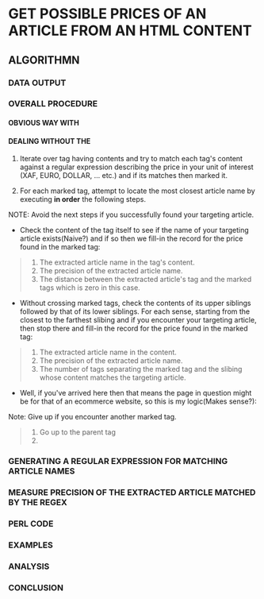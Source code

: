 # GET POSSIBLE PRICES OF AN ARTICLE FROM AN HTML CONTENT

## ALGORITHMN

### DATA OUTPUT

### OVERALL PROCEDURE

#### OBVIOUS WAY WITH <article>

#### DEALING WITHOUT THE <article>

1. Iterate over tag having contents and try to match each tag's content against a regular expression
describing the price in your unit of interest (XAF, EURO, DOLLAR, ... etc.) and if its matches then
marked it.

2. For each marked tag, attempt to locate the most closest article name by executing
**in order** the following steps.

NOTE: Avoid the next steps if you successfully found your targeting article.

- Check the content of the tag itself to see if the name of your targeting article exists(Naive?) and
if so then we fill-in the record for the price found in the marked tag:

> 1. The extracted article name in the tag's content.
> 2. The precision of the extracted article name.
> 3. The distance between the extracted article's tag and the marked tags which is zero in this case.

- Without crossing marked tags, check the contents of its upper siblings followed by that of its lower
siblings. For each sense, starting from the closest to the farthest slibing and if you encounter your
targeting article, then stop there and fill-in the record for the price found in the marked tag:

> 1. The extracted article name in the content.
> 2. The precision of the extracted article name.
> 3. The number of tags separating the marked tag and the slibing whose content matches the targeting article.

- Well, if you've arrived here then that means the page in question might be for that of
an ecommerce website, so this is my logic(Makes sense?):

Note: Give up if you encounter another marked tag.

> 1. Go up to the parent tag
> 2. 

### GENERATING A REGULAR EXPRESSION FOR MATCHING ARTICLE NAMES

### MEASURE PRECISION OF THE EXTRACTED ARTICLE MATCHED BY THE REGEX

### PERL CODE

### EXAMPLES

### ANALYSIS

### CONCLUSION

